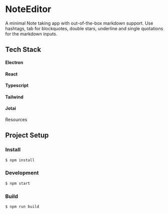 # NoteEditor

A minimal Note taking app with out-of-the-box markdown support.
Use hashtags, tab for blockquotes, double stars, underline and single quotations for the markdown inputs.

## Tech Stack
  #### Electron 
  #### React
  #### Typescript
  #### Tailwind
  #### Jotai

Resources


## Project Setup

### Install

```bash
$ npm install
```

### Development

```bash
$ npm start
```

### Build

```bash
$ npm run build
```
